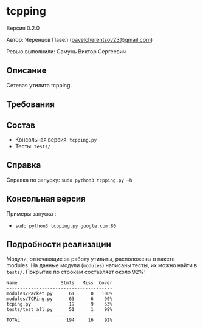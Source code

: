 ﻿# tcpping

Версия 0.2.0

Автор: Черенцов Павел (pavelcherentsov23@gmail.com)

Ревью выполнили: Самунь Виктор Сергеевич


## Описание
Сетевая утилита tcpping.

## Требования


## Состав
* Консольная версия: `tcpping.py`
* Тесты: `tests/` 


## Справка
Справка по запуску: `sudo python3 tcpping.py -h`

## Консольная версия
Примеры запуска : 
* `sudo python3 tcpping.py google.com:80`


## Подробности реализации
Модули, отвечающие за работу утилиты, расположены в пакете modules.
На данные модули (`modules`) написаны тесты, их можно найти в `tests/`.
Покрытие по строкам составляет около 92%:

    Name                Stmts   Miss  Cover
    ---------------------------------------
    modules/Packet.py      61      0   100%
    modules/TCPing.py      63      6    90%
    tcping.py              19      9    53%
    tests/test_all.py      51      1    98%
    ---------------------------------------
    TOTAL                 194     16    92%





